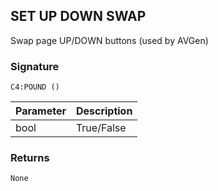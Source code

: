 ## SET UP DOWN SWAP

Swap page UP/DOWN buttons (used by AVGen)


###  Signature

`C4:POUND ()`


| Parameter | Description |
| --- | --- |
| bool | True/False |


### Returns

`None
`